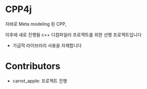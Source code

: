 # CPP4j
자바로 Meta modeling 된 CPP,

이후에 새로 진행될 c++ 디컴파일러 프로잭트를 위한 선행 프로젝트입니다

+ 가급적 라이브러리 사용을 자제합니다

# Contributors
- carrot_apple: 프로젝트 진행